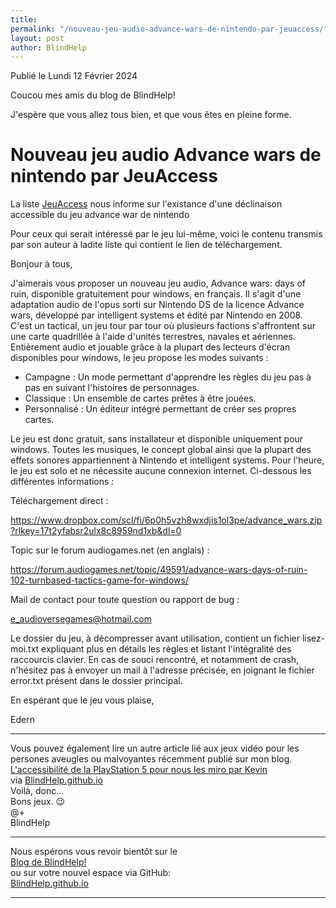 ```yaml
---
title: 
permalink: "/nouveau-jeu-audio-advance-wars-de-nintendo-par-jeuaccess/"
layout: post
author: BlindHelp
---
```


<footer>Publié le Lundi 12 Février 2024</footer>


Coucou mes amis du blog de BlindHelp!

J'espère que vous allez tous bien, et que vous êtes en pleine forme.

# Nouveau jeu audio Advance wars de nintendo par JeuAccess #

La liste [JeuAccess](mailto:jeuaccess@groups.io) nous informe sur l'existance d'une déclinaison accessible du jeu advance war de nintendo

Pour ceux qui serait intéressé par le jeu lui-même, voici le contenu transmis par son auteur à ladite liste qui contient le lien de téléchargement.

Bonjour à tous,

J'aimerais vous proposer un nouveau jeu audio, Advance wars: days of ruin, disponible gratuitement pour windows, en français. Il s'agit d'une adaptation audio de l'opus sorti sur Nintendo DS de la licence Advance wars, développé par intelligent systems et édité par Nintendo en 2008. C'est un tactical, un jeu tour par tour où plusieurs factions s'affrontent sur une carte quadrillée à l'aide d'unités terrestres, navales et aériennes. Entièrement audio et jouable grâce à la plupart des lecteurs d'écran disponibles pour windows, le jeu propose les modes suivants :

- Campagne : Un mode permettant d'apprendre les règles du jeu pas à pas en suivant l'histoires de personnages.
- Classique : Un ensemble de cartes prêtes à être jouées.
- Personnalisé : Un éditeur intégré permettant de créer ses propres cartes.

Le jeu est donc gratuit, sans installateur et disponible uniquement pour windows. Toutes les musiques, le concept global ainsi que la plupart des effets sonores appartiennent à Nintendo et intelligent systems. Pour l'heure, le jeu est solo et ne nécessite aucune connexion internet. Ci-dessous les différentes informations :

Téléchargement direct :

<https://www.dropbox.com/scl/fi/6p0h5vzh8wxdjis1ol3pe/advance_wars.zip?rlkey=17t2yfabsr2ulx8c8959nd1xb&dl=0>

Topic sur le forum audiogames.net (en anglais) :

<https://forum.audiogames.net/topic/49591/advance-wars-days-of-ruin-102-turnbased-tactics-game-for-windows/>

Mail de contact pour toute question ou rapport de bug :

[e_audioversegames@hotmail.com](mailto:e_audioversegames@hotmail.com)

Le dossier du jeu, à décompresser avant utilisation, contient un fichier lisez-moi.txt expliquant plus en détails les règles et listant l'intégralité des raccourcis clavier. En cas de souci rencontré, et notamment de crash, n'hésitez pas à envoyer un mail à l'adresse précisée, en joignant le fichier error.txt présent dans le dossier principal.

En espérant que le jeu vous plaise,

Edern

---

Vous pouvez également lire un autre article lié aux jeux vidéo pour  les persones aveugles ou malvoyantes récemment publié sur mon blog.    
[L'accessibilité de la PlayStation 5 pour nous les miro par Kevin](https://blindhelp.github.io/PlayStation-5/)    
via [BlindHelp.github.io](https://blindhelp.github.io/)    
Voilà, donc...    
Bons jeux. 😉    
@+    
BlindHelp    

---

Nous espérons vous revoir bientôt sur le      
[Blog de BlindHelp!](http://blindhelp.blogspot.fr/)                    
ou sur  votre nouvel espace via GitHub:                     
[BlindHelp.github.io](https://blindhelp.github.io)                    

---